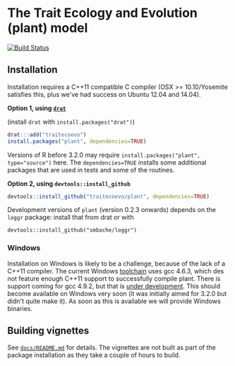 # The Trait Ecology and Evolution (plant) model

[![Build Status](https://travis-ci.org/traitecoevo/plant.png?branch=master)](https://travis-ci.org/traitecoevo/plant)

## Installation

Installation requires a C++11 compatible C compiler (OSX >= 10.10/Yosemite satisfies this, plus we've had success on Ubuntu 12.04 and 14.04).

**Option 1, using [`drat`](https://github.com/eddelbuettel/drat)**

(install `drat` with `install.packages("drat")`)

```r
drat:::add("traitecoevo")
install.packages("plant", dependencies=TRUE)
```

Versions of R before 3.2.0 may require `install.packages("plant", type="source")` here.  The `dependencies=TRUE` installs some additional packages that are used in tests and some of the routines.

**Option 2, using `devtools::install_github`**

```r
devtools::install_github("traitecoevo/plant", dependencies=TRUE)
```

Development versions of `plant` (version 0.2.3 onwards) depends on the `loggr` package: install that from drat or with

```
devtools::install_github("smbache/loggr")
```

### Windows

Installation on Windows is likely to be a challenge, because of the lack of a C++11 compiler.  The current Windows [toolchain](http://cran.r-project.org/bin/windows/Rtools/) uses gcc 4.6.3, which des not feature enough C++11 support to successfully compile plant.  There is support coming for gcc 4.9.2, but that is [under development](https://rawgit.com/kevinushey/RToolsToolchainUpdate/master/mingwnotes.html).  This should become available on Windows very soon (it was initially aimed for 3.2.0 but didn't quite make it).  As soon as this is available we will provide Windows binaries.

## Building vignettes

See [`docs/README.md`](docs/README.md) for details.  The vignettes are not built as part of the package installation as they take a couple of hours to build.
